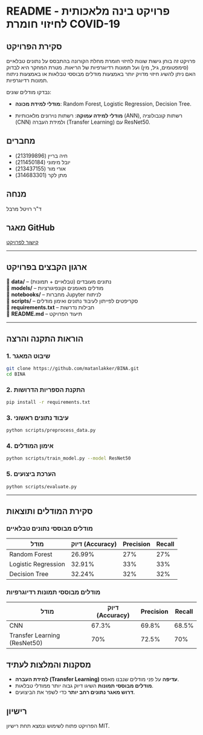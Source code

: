 
# README - פרויקט בינה מלאכותית לחיזוי חומרת COVID-19

## סקירת הפרויקט
פרויקט זה בוחן גישות שונות לחיזוי חומרת מחלת הקורונה בהתבסס על נתונים טבלאיים (סימפטומים, גיל, מין) ועל תמונות רדיוגרפיות של הריאות. מטרת המחקר היא לבדוק האם ניתן להשיג חיזוי מדויק יותר באמצעות מודלים מבוססי טבלאות או באמצעות ניתוח תמונות רדיוגרפיות.


נבדקו מודלים שונים:

- **מודלי למידת מכונה**: Random Forest, Logistic Regression, Decision Tree.

- **מודלי למידה עמוקה**: רשתות נוירונים מלאכותיות (ANN), רשתות קונבולוציה (CNN) ולמידת העברה (Transfer Learning) עם ResNet50.


## מחברים
- חיה בריין (213199896)
- יובל מימוני (211450184)
- אורי מור (213437155)
- מתן לקר (314683301)

## מנחה
ד"ר רויטל מרבל

## מאגר GitHub
[קישור לפרויקט](https://github.com/matanlakker/BINA)

---

## **ארגון הקבצים בפרויקט**
📂 **data/** – נתונים מעובדים (טבלאיים + תמונות)  
📂 **models/** – מודלים מאומנים וקונפיגורציות  
📂 **notebooks/** – מחברות Jupyter לניתוח  
📂 **scripts/** – סקריפטים לפייתון לעיבוד נתונים ואימון מודלים  
📄 **requirements.txt** – חבילות נדרשות  
📄 **README.md** – תיעוד הפרויקט  

---

## **הוראות התקנה והרצה**

### **1. שיבוט המאגר**
```bash
git clone https://github.com/matanlakker/BINA.git
cd BINA
```

### **2. התקנת הספריות הדרושות**
```bash
pip install -r requirements.txt
```

### **3. עיבוד נתונים ראשוני**
```bash
python scripts/preprocess_data.py
```

### **4. אימון המודלים**
```bash
python scripts/train_model.py --model ResNet50
```

### **5. הערכת ביצועים**
```bash
python scripts/evaluate.py
```

---

## **סקירת המודלים ותוצאות**

### **מודלים מבוססי נתונים טבלאיים**
| מודל | דיוק (Accuracy) | Precision | Recall |
|---|---|---|---|
| Random Forest | 26.99% | 27% | 27% |
| Logistic Regression | 32.91% | 33% | 33% |
| Decision Tree | 32.24% | 32% | 32% |

### **מודלים מבוססי תמונות רדיוגרפיות**
| מודל | דיוק (Accuracy) | Precision | Recall |
|---|---|---|---|
| CNN | 67.3% | 69.8% | 68.5% |
| Transfer Learning (ResNet50) | 70% | 72.5% | 70% |

## **מסקנות והמלצות לעתיד**
- **למידת העברה (Transfer Learning) עדיפה** על פני מודלים שנבנו מאפס.
- **מודלים מבוססי תמונות** השיגו דיוק גבוה יותר ממודלי טבלאות.
- **דרוש מאגר נתונים רחב יותר** כדי לשפר את הביצועים.


## **רישיון**
הפרויקט פתוח לשימוש ונמצא תחת רישיון MIT.
